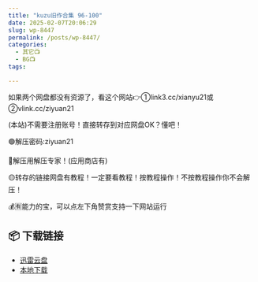 ```yaml
---
title: "kuzu旧作合集 96-100"
date: 2025-02-07T20:06:29
slug: wp-8447
permalink: /posts/wp-8447/
categories:
  - 其它📺
  - BG📺
tags:

---
```


如果两个网盘都没有资源了，看这个网站👉①link3.cc/xianyu21或②vlink.cc/ziyuan21

(本站)不需要注册账号！直接转存到对应网盘OK？懂吧！

🟢解压密码:ziyuan21

🔵解压用解压专家！(应用商店有)

🟡转存的链接网盘有教程！一定要看教程！按教程操作！不按教程操作你不会解压！

💰🈶能力的宝，可以点左下角赞赏支持一下网站运行

## 📦 下载链接
- [迅雷云盘](https://blziyuan21.com/pay-download/8447?key=37929ec80f&down_id=0)
- [本地下载](https://blziyuan21.com/pay-download/8447?key=37929ec80f&down_id=1)

